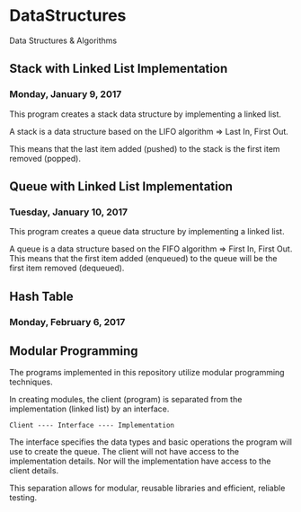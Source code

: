 # DataStructures
Data Structures &amp; Algorithms

## Stack with Linked List Implementation
### Monday, January 9, 2017

This program creates a stack data structure by implementing a linked list.

A stack is a data structure based on the LIFO algorithm => Last In, First Out.

This means that the last item added (pushed) to the stack is the first item
removed (popped).


## Queue with Linked List Implementation
### Tuesday, January 10, 2017

This program creates a queue data structure by implementing a linked list.

A queue is a data structure based on the FIFO algorithm => First In, First Out.  
This means that the first item added (enqueued) to the queue will be the first 
item removed (dequeued).


## Hash Table
### Monday, February 6, 2017




## Modular Programming

The programs implemented in this repository utilize modular programming techniques.

In creating modules, the client (program) is separated from the implementation (linked list) by an interface.

	Client ---- Interface ---- Implementation

The interface specifies the data types and basic operations
the program will use to create the queue.  The client will not have
access to the implementation details.  Nor will the implementation have
access to the client details.

This separation allows for modular, reusable libraries and efficient, reliable
testing.